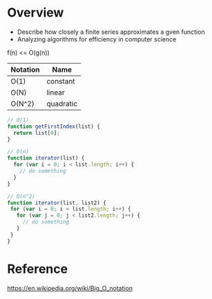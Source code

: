 # Overview

- Describe how closely a finite series approximates a gven function
- Analyzing algorithms for efficiency in computer science

f(n) <= O(g(n))

|Notation|Name|
|---|---|
|O(1)|constant|
|O(N)|linear|
|O(N^2)|quadratic|

```js
// O(1)
function getFirstIndex(list) {
  return list[0];
}

// O(n)
function iterator(list) {
  for (var i = 0; i < list.length; i++) {
    // do something
  } 
}

// O(n^2)
function iterator(list, list2) {
 for (var i = 0; i < list.length; i++) {
   for (var j = 0; j < list2.length; j++) {
     // do something
   }
 }
}
```

# Reference

https://en.wikipedia.org/wiki/Big_O_notation